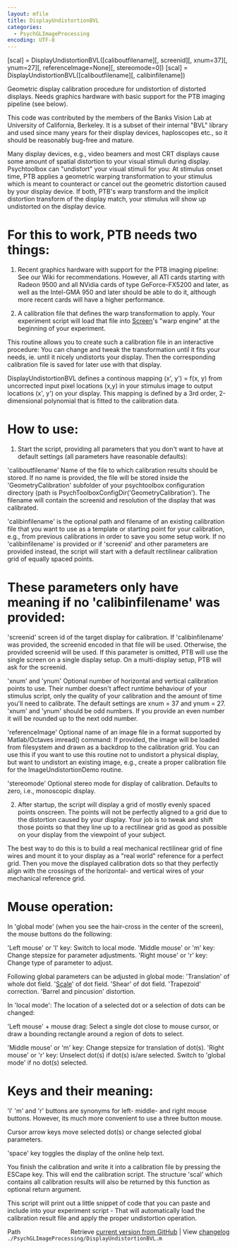 ```yaml
---
layout: mfile
title: DisplayUndistortionBVL
categories:
  - PsychGLImageProcessing
encoding: UTF-8
---
```


\[scal\] = DisplayUndistortionBVL\(\[caliboutfilename\]\[, screenid\]\[, xnum=37\]\[, ynum=27\]\[, referenceImage=None\]\[, stereomode=0\]\)
\[scal\] = DisplayUndistortionBVL\(\[caliboutfilename\]\[, calibinfilename\]\)

Geometric display calibration procedure for undistortion of distorted
displays. Needs graphics hardware with basic support for the PTB imaging
pipeline \(see below\).

This code was contributed by the members of the Banks Vision Lab at
University of California, Berkeley. It is a subset of their internal
"BVL" library and used since many years for their display devices,
haploscopes etc., so it should be reasonably bug-free and mature.

Many display devices, e.g., video beamers and most CRT displays cause
some amount of spatial distortion to your visual stimuli during display.
Psychtoolbox can "undistort" your visual stimuli for you: At stimulus
onset time, PTB applies a geometric warping transformation to your
stimulus which is meant to counteract or cancel out the geometric
distortion caused by your display device. If both, PTB's warp transform
and the implicit distortion transform of the display match, your stimulus
will show up undistorted on the display device.

# For this to work, PTB needs two things:

1. Recent graphics hardware with support for the PTB imaging pipeline:
See our Wiki for recommendations. However, all ATI cards starting with
Radeon 9500 and all NVidia cards of type GeForce-FX5200 and later, as
well as the Intel-GMA 950 and later should be able to do it, although
more recent cards will have a higher performance.

2. A calibration file that defines the warp transformation to apply. Your
experiment script will load that file into [Screen](/docs/Screen)'s "warp engine" at the
beginning of your experiment.

This routine allows you to create such a calibration file in an
interactive procedure: You can change and tweak the transformation until
it fits your needs, ie. until it nicely undistorts your display. Then the
corresponding calibration file is saved for later use with that display.

DisplayUndistortionBVL defines a continous mapping \(x', y'\) = f\(x, y\)
from uncorrected input pixel locations \(x,y\) in your stimulus image to
output locations \(x', y'\) on your display. This mapping is defined by a
3rd order, 2-dimensional polynomial that is fitted to the calibration data.


# How to use:

1. Start the script, providing all parameters that you don't want to have
at default settings \(all parameters have reasonable defaults\):

'caliboutfilename' Name of the file to which calibration results should
be stored. If no name is provided, the file will be stored inside the
'GeometryCalibration' subfolder of your psychtoolbox configuration
directory \(path is PsychToolboxConfigDir\('GeometryCalibration'\). The
filename will contain the screenid and resolution of the display that was
calibrated.

'calibinfilename' is the optional path and filename of an existing
calibration file that you want to use as a template or starting point for
your calibration, e.g., from previous calibrations in order to save you
some setup work. If no 'calibinfilename' is provided or if 'screenid' and
other parameters are provided instead, the script will start with a
default rectilinear calibration grid of equally spaced points.

# These parameters only have meaning if no 'calibinfilename' was provided:

'screenid' screen id of the target display for calibration. If
'calibinfilename' was provided, the screenid encoded in that file will be
used. Otherwise, the provided screenid will be used. If this parameter is
omitted, PTB will use the single screen on a single display setup. On a
multi-display setup, PTB will ask for the screenid.

'xnum' and 'ynum' Optional number of horizontal and vertical calibration
points to use. Their number doesn't affect runtime behaviour of your
stimulus script, only the quality of your calibration and the amount of
time you'll need to calibrate. The default settings are xnum = 37 and
ynum = 27. 'xnum' and 'ynum' should be odd numbers. If you provide an
even number it will be rounded up to the next odd number.

'referenceImage' Optional name of an image file in a format supported by
Matlab/Octaves imread\(\) command: If provided, the image will be loaded
from filesystem and drawn as a backdrop to the calibration grid. You can
use this if you want to use this routine not to undistort a physical
display, but want to undistort an existing image, e.g., create a proper
calibration file for the ImageUndistortionDemo routine.

'stereomode' Optional stereo mode for display of calibration. Defaults to
zero, i.e., monoscopic display.

2. After startup, the script will display a grid of mostly evenly spaced
points onscreen. The points will not be perfectly aligned to a grid due
to the distortion caused by your display. Your job is to tweak and shift
those points so that they line up to a rectilinear grid as good as
possible on your display from the viewpoint of your subject.

The best way to do this is to build a real mechanical rectilinear grid of
fine wires and mount it to your display as a "real world" reference for a
perfect grid. Then you move the displayed calibration dots so that they
perfectly align with the crossings of the horizontal- and vertical wires
of your mechanical reference grid.

# Mouse operation:

In 'global mode' \(when you see the hair-cross in the center of the
screen\), the mouse buttons do the following:

'Left mouse' or 'l' key:   Switch to local mode.
'Middle mouse' or 'm' key: Change stepsize for parameter adjustments.
'Right mouse' or 'r' key:  Change type of parameter to adjust.

Following global parameters can be adjusted in global mode:
'Translation' of whole dot field.
'[Scale](/docs/Scale)' of dot field.
'Shear' of dot field.
'Trapezoid' correction.
'Barrel and pincusion' distortion.

In 'local mode': The location of a selected dot or a selection of dots
can be changed:

'Left mouse' + mouse drag: Select a single dot close to mouse cursor, or
                           draw a bounding rectangle around a region of
                           dots to select.

'Middle mouse' or 'm' key: Change stepsize for translation of dot\(s\).
'Right mouse' or 'r' key:  Unselect dot\(s\) if dot\(s\) is/are selected.
                           Switch to 'global mode' if no dot\(s\) selected.



# Keys and their meaning:

'l' 'm' and 'r' buttons are synonyms for left- middle- and right mouse
buttons. However, its much more convenient to use a three button mouse.

Cursor arrow keys move selected dot\(s\) or change selected global
parameters.

'space' key toggles the display of the online help text.

You finish the calibration and write it into a calibration file by
pressing the ESCape key. This will end the calibration script. The
structure 'scal' which contains all calibration results will also be
returned by this function as optional return argument.

This script will print out a little snippet of code that you can paste
and include into your experiment script - That will automatically load
the calibration result file and apply the proper undistortion operation.




<div class="code_header" style="text-align:right;">
  <span style="float:left;">Path&nbsp;&nbsp;</span> <span class="counter">Retrieve <a href=
  "https://raw.github.com/Psychtoolbox-3/Psychtoolbox-3/beta/./PsychGLImageProcessing/DisplayUndistortionBVL.m">current version from GitHub</a> | View <a href=
  "https://github.com/Psychtoolbox-3/Psychtoolbox-3/commits/beta/./PsychGLImageProcessing/DisplayUndistortionBVL.m">changelog</a></span>
</div>
<div class="code">
  <code>./PsychGLImageProcessing/DisplayUndistortionBVL.m</code>
</div>
